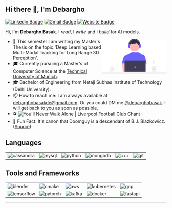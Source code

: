 ## Hi there 👋, I'm Debargho

<!--
 is a ✨ _special_ ✨ repository because its `README.md` (this file) appears on your GitHub profile.

Here are some ideas to get you started:

- 🔭 I’m currently working on ...
- 🌱 I’m currently learning ...
- 👯 I’m looking to collaborate on ...
- 🤔 I’m looking for help with ...
- 💬 Ask me about ...
- 📫 How to reach me: ...
- 😄 Pronouns: ...
- ⚡ Fun fact: ...
-->

[![Linkedin Badge](https://img.shields.io/badge/-Debargho_Basak-2867b2?style=flat&logo=Linkedin&logoColor=white&link=https://www.linkedin.com/in/debargho-basak-477b43150/)](https://www.linkedin.com/in/debargho-basak-477b43150/)
[![Gmail Badge](https://img.shields.io/badge/-debarghobasak-D14836?style=flat&logo=gmail&logoColor=white&link=mailto:debarghobasakde@gmail.com)](mailto:debarghobasakde@gmail.com)
[![Website Badge](https://img.shields.io/badge/-db99.github.io-ff7139?style=flat&link=https://ind4de.github.io/db99.github.io/)](https://ind4de.github.io/db99.github.io/)

Hi, I'm **Debargho Basak**. I _read_, I _write_ and I _build_ for AI models.

<a href='https://undraw.co/'> 
    <img align='right' alt='programmer' width=40% src='./undraw_coding_re_iv62.svg' />
</a>

- 🌱 This semester I am writing my Master's Thesis on the topic:'Deep Learning based Multi-Modal Tracking for Long Range 3D Perception'.
- 🎓 Currently pursuing a Master's of Computer Science at the [Technical University of Munich](https://www.cit.tum.de/en/cit/home/).
- 🎓 Bachelor of Engineering from Netaji Subhas Institute of Technology (Delhi University).
- 📫 How to reach me: I am always available at [debarghobasakde@gmail.com](mailto:debarghobasakde@gmail.com). Or you could DM me [@debarghobasak](https://www.instagram.com/debarghobasak1999/). I will get back to you as soon as possible.
- ⚽ <img alt="You'll Never Walk Alone | Liverpool Football Club Chant" src="https://media2.giphy.com/media/5WEzrY8ao8VlsgFwwx/giphy.gif" height="50px" widht="100px" align="center">
- 👾 Fun Fact: It's canon that Doomguy is a descendant of B.J. Blazkowicz. ([Source](https://doom.fandom.com/wiki/B.J._Blazkowicz))

## Languages

<table>
    <tr>
        <td>
            <img alt='cassandra' width='32px' height='32px' src='https://skillicons.dev/icons?i=cassandra'/> 
        </td>
        <td>
            <img alt='mysql' width='32px' height='32px' src='https://skillicons.dev/icons?i=mysql'/>
        </td>
        <td>
            <img alt='python' width='32px' height='32px' src='https://skillicons.dev/icons?i=py'/>
        </td>
        <td>
            <img alt='mongodb' width='32px' height='32px' src='https://skillicons.dev/icons?i=mongodb'/>
        </td>
        <td>
            <img alt='c++' width='32px' height='32px' src='https://skillicons.dev/icons?i=cpp'/>
        </td>
        <td>
            <img alt='git' width='32px' height='32px' src='https://skillicons.dev/icons?i=github'/>
        </td>
    </tr>
</table>

## Tools and Frameworks

<table>
    <tr>
        <td>
            <img alt='blender' width='32px' height='32px' src='https://skillicons.dev/icons?i=blender'/> 
        </td>
        <td>
            <img alt='cmake' width='32px' height='32px' src='https://skillicons.dev/icons?i=cmake'/>
        </td>
        <td>
            <img alt='aws' width='32px' height='32px' src='https://skillicons.dev/icons?i=aws'/>
        </td>
        <td>
            <img alt='kubernetes' width='32px' height='32px' src='https://skillicons.dev/icons?i=kubernetes'/>
        </td>
        <td>
            <img alt='gcp' width='32px' height='32px' src='https://skillicons.dev/icons?i=gcp'/>
        </td>
    </tr>
    <tr>
        <td>
            <img alt='tensorflow' width='32px' height='32px' src='https://skillicons.dev/icons?i=tensorflow'/> 
        </td>
        <td>
            <img alt='pytorch' width='32px' height='32px' src='https://skillicons.dev/icons?i=pytorch'/>
        </td>
        <td>
            <img alt='kafka' width='32px' height='32px' src='https://skillicons.dev/icons?i=kafka'/>
        </td>
        <td>
            <img alt='docker' width='32px' height='32px' src='https://skillicons.dev/icons?i=docker'/>
        </td>
        <td>
            <img alt='fastapi' width='32px' height='32px' src='https://skillicons.dev/icons?i=fastapi'/>
        </td>
    </tr>
</table>

---
